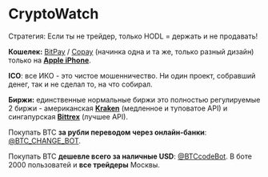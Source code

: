 # CryptoWatch

Стратегия:
Если ты не трейдер, только HODL = держать и не продавать!

<b>Кошелек:</b> <a href="https://bitpay.com">BitPay</a> / <a href="https://copay.io">Copay</a> (начинка одна и та же, только разный дизайн) только на <a href="https://appsto.re/ru/gLtHeb.i"><b>Apple iPhone</b></a>.

<b>ICO</b>: все ИКО - это чистое мошенничество. Ни один проект, собравший денег, так и не сделал то, на что собирал.

<b>Биржи:</b> единственные нормальные биржи это полностью регулируемые 2 биржи - американская <a href="https://kraken.com"><b>Kraken</b></a> (медленное и туповатое API) и сингапурская <a href="https://bittrex.com"><b>Bittrex</b></a> (лучшее API).

Покупать BTC <b>за рубли переводом через онлайн-банки</b>: <a href="https://t.me/BTC_CHANGE_BOT?start=601635ssAffiliate">@BTC_CHANGE_BOT</a>.

Покупать BTC <b>дешевле всего за наличные USD</b>: <a href="https://t.me/BTCcodeBot">@BTCcodeBot</a>. В боте 2000 пользоватей и <b>все трейдеры</b> Москвы.
